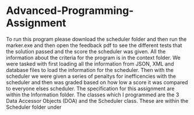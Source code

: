 # Advanced-Programming-Assignment

To run this program please download the scheduler folder and then run the marker.exe and then open the feedback pdf to see the different tests that the solution passed and the score the scheduler was given. All the information about the criteria for the program is in the context folder. We were tasked with first loading all the information from JSON, XML and database files to load the information for the scheduler. Then with the scheduler we were given a series of penaltys for inefficencies with the scheduler and then was graded based on how low a score it was compared to everyone elses scheduler. The specification for this assignment are within the Information folder. The classes which I programmed are the 3 Data Accessor Objects (DOA) and the Scheduler class. These are within the Scheduler folder under
